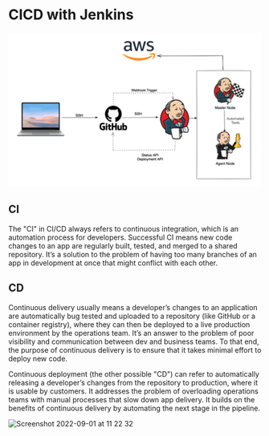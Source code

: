 # CICD with Jenkins

![Screenshot](Screenshot%202022-09-01%20at%2011.01.13.png)

## CI

The "CI" in CI/CD always refers to continuous integration, which is an automation process for developers. Successful CI means new code changes to an app are regularly built, tested, and merged to a shared repository. It’s a solution to the problem of having too many branches of an app in development at once that might conflict with each other.

## CD 

Continuous delivery usually means a developer’s changes to an application are automatically bug tested and uploaded to a repository (like GitHub or a container registry), where they can then be deployed to a live production environment by the operations team. It’s an answer to the problem of poor visibility and communication between dev and business teams. To that end, the purpose of continuous delivery is to ensure that it takes minimal effort to deploy new code.

Continuous deployment (the other possible "CD") can refer to automatically releasing a developer’s changes from the repository to production, where it is usable by customers. It addresses the problem of overloading operations teams with manual processes that slow down app delivery. It builds on the benefits of continuous delivery by automating the next stage in the pipeline.

![Screenshot 2022-09-01 at 11 22 32](https://user-images.githubusercontent.com/102330725/187892064-e451b24f-8bf0-4433-bcbc-7c0e676724fb.png)
